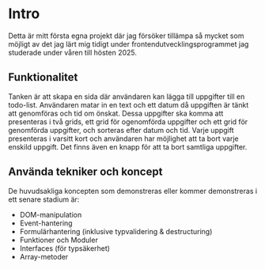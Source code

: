# Intro
Detta är mitt första egna projekt där jag försöker tillämpa så mycket som möjligt av det jag lärt mig tidigt under frontendutvecklingsprogrammet jag studerade under våren till hösten 2025.

## Funktionalitet
Tanken är att skapa en sida där användaren kan lägga till uppgifter till en todo-list. Användaren matar in en text och ett datum då uppgiften är tänkt att genomföras och tid om önskat. Dessa uppgifter ska komma att presenteras i två grids, ett grid för ogenomförda uppgifter och ett grid för genomförda uppgifter, och sorteras efter datum och tid. Varje uppgift presenteras i varsitt kort och användaren har möjlighet att ta bort varje enskild uppgift. Det finns även en knapp för att ta bort samtliga uppgifter.

## Använda tekniker och koncept
De huvudsakliga koncepten som demonstreras eller kommer demonstreras i ett senare stadium är:
* DOM-manipulation
* Event-hantering
* Formulärhantering (inklusive typvalidering & destructuring)
* Funktioner och Moduler
* Interfaces (för typsäkerhet)
* Array-metoder

